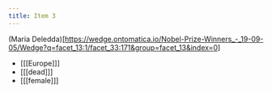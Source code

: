 ```yaml
---
title: Item 3
---
```

(Maria Deledda)[https://wedge.ontomatica.io/Nobel-Prize-Winners_-_19-09-05/Wedge?q=facet_13:1/facet_33:171&group=facet_13&index=0]

* [[[Europe]]]
* [[[dead]]]
* [[[female]]]
